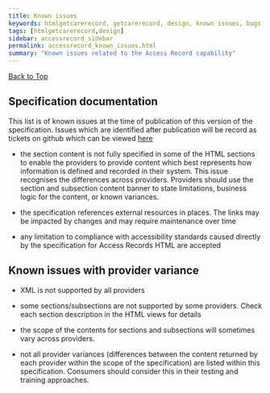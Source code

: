 ```yaml
---
title: Known issues
keywords: htmlgetcarerecord, getcarerecord, design, known issues, bugs
tags: [htmlgetcarerecord,design]
sidebar: accessrecord_sidebar
permalink: accessrecord_known_issues.html
summary: "Known issues related to the Access Record capability"
---
```

<a href="#" class="back-to-top">Back to Top</a>

## Specification documentation ##

This list is of known issues at the time of publication of this version of the specification. Issues which are identified after publication will be record as tickets on github which can be viewed [here](https://github.com/nhsconnect/gpconnect/issues) 

- the section content is not fully specified in some of the HTML sections to enable the providers to provide content which best represents how information is defined and recorded in their system. This issue recognises the differences across providers. Providers should use the section and subsection content banner to state limitations, business logic for the content, or known variances.

- the specification references external resources in places. The links may be impacted by changes and may require maintenance over time

- any limitation to compliance with accessibility standards caused directly by the specification for Access Records HTML are accepted

 

## Known issues with provider variance ##

- XML is not supported by all providers

- some sections/subsections are not supported by some providers. Check each section description in the HTML views for details

- the scope of the contents for sections and subsections will sometimes vary across providers.

- not all provider variances (differences between the content returned by each provider within the scope of the specification) are listed within this specification. Consumers should consider this in their testing and training approaches.

